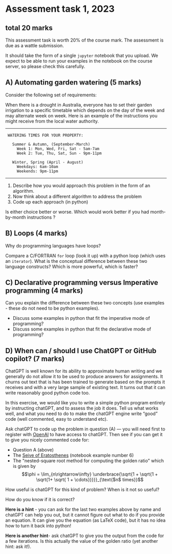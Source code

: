 # Assessment task 1, 2023 
## total 20 marks

This assessment task is worth 20% of the course mark. The assessment is due as a wattle submission.

It should take the form of a single `jupyter` notebook that you upload. We expect to be able to run your examples in the notebook on the course server, so please check this carefully. 

## A) Automating garden watering (5 marks)

Consider the following set of requirements:

When there is a drought in Australia, everyone has to set their garden irrigation to a specific timetable which depends on the day of the week and may alternate week on week. Here is an example of the instructions you might receive from the local water authority.

---

     WATERING TIMES FOR YOUR PROPERTY:
     
       Summer & Autumn, (September-March)
         Week 1: Mon, Wed, Fri, Sat - 5am-7am 
         Week 2: Tue, Thu, Sat, Sun - 9pm-11pm 

       Winter, Spring (April - August)
         Weekdays: 6am-10am
         Weekends: 9pm-11pm
         
 ---

1) Describe how you would approach this problem in the form of an algorithm. 
2) Now think about a different algorithm to address the problem
3) Code up each approach (in python) 

Is either choice better or worse. Which would work better if you had month-by-month instructions ?

## B) Loops (4 marks)

Why do programming languages have loops?

Compare a C/FORTRAN `for` loop (look it up) with a python loop (which uses an `iterator`). What is the conceptual difference between these two language constructs? Which is more powerful, which is faster?


## C) Declarative programming versus Imperative programming (4 marks)

Can you explain the difference between these two concepts (use examples - these do not need to be python examples). 

 - Discuss some examples in python that fit the imperative mode of programming?  
 - Discuss some examples in python that fit the declarative mode of programming?

## D) When can / should I use ChatGPT or GitHub copilot? (7 marks)

ChatGPT is well known for its ability to approximate human writing and we generally do not allow it to be used to produce answers for assignments. It churns out text that is has been trained to generate based on the prompts it receives and with a very large sample of existing text. It turns out that it can write reasonably good python code too. 

In this exercise, we would like you to write a simple python program entirely by instructing chatGPT, and to assess the job it does. Tell us what works well, and what you need to do to make the chatGPT engine write “good” code (well commented, easy to understand etc).

Ask chatGPT to code up the problem in question (A) — you will need first to register with [OpenAI](https://openai.com/) to have access to chatGPT. Then see if you can get it to give you nicely commented code for: 

  - Question A (above)
  - The [Seive of Eratosthenes](https://en.wikipedia.org/wiki/Sieve_of_Eratosthenes) (notebook example number 6)
  - The "nested-square root method for computing the golden ratio" which is given by 
    $$\phi = \lim_{n\rightarrow\infty} \underbrace{\sqrt{1 + \sqrt{1 + \sqrt{1+ \sqrt{ 1 + \cdots}}}}}_{\text{$n$ times}}$$

How useful is chatGPT for this kind of problem? When is it not so useful?

How do you know if it is correct?

**Here is a hint** - you can ask for the last two examples above by name and chatGPT can help you out, but it cannot figure out what to do if you provide an equation. It can give you the equation (as LaTeX code), but it has no idea how to turn it back into python!

**Here is another hint**- ask chatGPT to give you the output from the code for a few iterations. Is this actually the value of the golden ratio (yet another hint: ask it!).




